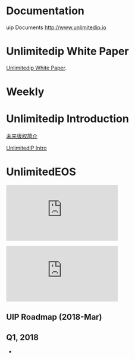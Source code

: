 # Documentation
uip Documents http://www.unlimitedip.io


# Unlimitedip  White Paper
[Unlimitedip  White Paper](https://github.com/linkentertainments/Documentation/blob/master/UIP_Whitepaper_v5.1.pdf).

# Weekly


# Unlimitedip  Introduction
[未来版权简介](https://github.com/baizhanting/Documentation/blob/master/%E6%9C%AA%E6%9D%A5%E7%89%88%E6%9D%83%E7%AE%80%E4%BB%8B.md)

[UnlimitedIP Intro](https://github.com/baizhanting/Documentation/blob/master/UnlimitedIP%20Intro.md)

# UnlimitedEOS

![UnlimitedEOS加入了节点候选者内部EOS主网测试群](https://github.com/linkentertainments/Documentation/blob/master/UnlimitedEOS%E5%8A%A0%E5%85%A5%E4%BA%86%E8%8A%82%E7%82%B9%E5%80%99%E9%80%89%E8%80%85%E5%86%85%E9%83%A8EOS%E4%B8%BB%E7%BD%91%E6%B5%8B%E8%AF%95%E7%BE%A4.md)

![EOS BP Campaign](https://github.com/linkentertainments/Documentation/blob/master/EOS%20BP%20Campaign.md)



## UIP Roadmap (2018-Mar)
## Q1, 2018
- 



